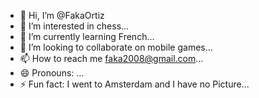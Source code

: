- 👋 Hi, I’m @FakaOrtiz
- 👀 I’m interested in chess...
- 🌱 I’m currently learning French...
- 💞️ I’m looking to collaborate on mobile games...
- 📫 How to reach me faka2008@gmail.com...
- 😄 Pronouns: ...
- ⚡ Fun fact: I went to Amsterdam and I have no Picture...

<!---
FakaOrtiz/FakaOrtiz is a ✨ special ✨ repository because its `README.md` (this file) appears on your GitHub profile.
You can click the Preview link to take a look at your changes.
--->
